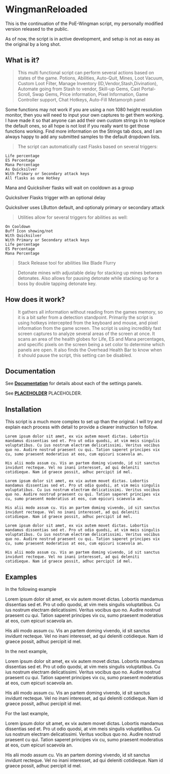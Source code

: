 # WingmanReloaded

This is the continuation of the PoE-Wingman script, my personally modified version released to the public.

As of now, the script is in active development, and setup is not as easy as the original by a long shot.


## What is it?

> This multi functional script can perform several actions based on states of the game. Potions, Abilities, Auto-Quit, Mines, Loot Vacuum, Custom Loot Filter, Manage Inventory (ID,Vendor,Stash,Divination), Automate going from Stash to vendor, Skill-up Gems, Cast Portal-Scroll, Swap Gems, Price information, Pixel Information, Game Controller support, Chat Hotkeys, Auto-Fill Metamorph panel

Some functions may not work if you are using a non 1080 height resolution monitor, then you will need to input your own captures to get them working. I have made it so that anyone can add their own custom strings in to replace the default ones, so all hope is not lost if you really want to get those functions working. Find more information on the Strings tab docs, and I am always happy to add any submitted samples to the default dropdown lists.


> The script can automatically cast Flasks based on several triggers: 

    Life percentage
    ES Percentage
    Mana Percentage
    As Quicksilver
    With Primary or Secondary attack keys
    All flasks as one Hotkey

Mana and Quicksilver flasks will wait on cooldown as a group

Quicksilver Flasks trigger with an optional delay

Quicksilver uses LButton default, and optionaly primary or secondary attack



> Utilities allow for several triggers for abilities as well:

    On Cooldown
    Buff Icon showing/not
    With Quicksilver
    With Primary or Secondary attack keys
    Life percentage
    ES Percentage
    Mana Percentage


> Stack Release tool for abilities like Blade Flurry


> Detonate mines with adjustable delay for stacking up mines between detonates. Also allows for pausing detonate while stacking up for a boss by double tapping detonate key.


## How does it work?

> It gathers all information without reading from the games memory, so it is a bit safer from a detection standpoint. Primarily the script is using hotkeys intercepted from the keyboard and mouse, and pixel information from the game screen. The script is using incredibly fast screen captures to analyze several areas of the screen at once. It scans an area of the health globes for Life, ES and Mana percentages, and specific pixels on the screen being a set color to determine which panels are open. It also finds the Overhead Health Bar to know when it should pause the script, this setting can be disabled.


## Documentation

See [**Documentation**](/documentation?id=main-methods) for details about each of the settings panels.

See [**PLACEHOLDER**](/PLACEHOLDER) PLACEHOLDER.


## Installation

This script is a much more complex to set up than the original.
I will try and explain each process with detail to provide a clearer instruction to follow.


```code
Lorem ipsum dolor sit amet, ex vix autem movet dictas. Lobortis mandamus dissentias sed et. Pro ut odio quodsi, at vim meis singulis voluptatibus. Cu ius nostrum electram delicatissimi. Veritus vocibus quo no. Audire nostrud praesent cu qui. Tation saperet principes vix cu, sumo praesent moderatius at eos, cum epicuri scaevola an.

His alii modo assum cu. Vis an partem doming vivendo, id sit sanctus invidunt recteque. Vel no inani interesset, ad qui deleniti cotidieque. Nam id graece possit, adhuc percipit id mel.
```

```code
Lorem ipsum dolor sit amet, ex vix autem movet dictas. Lobortis mandamus dissentias sed et. Pro ut odio quodsi, at vim meis singulis voluptatibus. Cu ius nostrum electram delicatissimi. Veritus vocibus quo no. Audire nostrud praesent cu qui. Tation saperet principes vix cu, sumo praesent moderatius at eos, cum epicuri scaevola an.

His alii modo assum cu. Vis an partem doming vivendo, id sit sanctus invidunt recteque. Vel no inani interesset, ad qui deleniti cotidieque. Nam id graece possit, adhuc percipit id mel.
```

```code
Lorem ipsum dolor sit amet, ex vix autem movet dictas. Lobortis mandamus dissentias sed et. Pro ut odio quodsi, at vim meis singulis voluptatibus. Cu ius nostrum electram delicatissimi. Veritus vocibus quo no. Audire nostrud praesent cu qui. Tation saperet principes vix cu, sumo praesent moderatius at eos, cum epicuri scaevola an.

His alii modo assum cu. Vis an partem doming vivendo, id sit sanctus invidunt recteque. Vel no inani interesset, ad qui deleniti cotidieque. Nam id graece possit, adhuc percipit id mel.
```


## Examples

In the following example

Lorem ipsum dolor sit amet, ex vix autem movet dictas. Lobortis mandamus dissentias sed et. Pro ut odio quodsi, at vim meis singulis voluptatibus. Cu ius nostrum electram delicatissimi. Veritus vocibus quo no. Audire nostrud praesent cu qui. Tation saperet principes vix cu, sumo praesent moderatius at eos, cum epicuri scaevola an.

His alii modo assum cu. Vis an partem doming vivendo, id sit sanctus invidunt recteque. Vel no inani interesset, ad qui deleniti cotidieque. Nam id graece possit, adhuc percipit id mel.

In the next example, 

Lorem ipsum dolor sit amet, ex vix autem movet dictas. Lobortis mandamus dissentias sed et. Pro ut odio quodsi, at vim meis singulis voluptatibus. Cu ius nostrum electram delicatissimi. Veritus vocibus quo no. Audire nostrud praesent cu qui. Tation saperet principes vix cu, sumo praesent moderatius at eos, cum epicuri scaevola an.

His alii modo assum cu. Vis an partem doming vivendo, id sit sanctus invidunt recteque. Vel no inani interesset, ad qui deleniti cotidieque. Nam id graece possit, adhuc percipit id mel.

For the last example, 

Lorem ipsum dolor sit amet, ex vix autem movet dictas. Lobortis mandamus dissentias sed et. Pro ut odio quodsi, at vim meis singulis voluptatibus. Cu ius nostrum electram delicatissimi. Veritus vocibus quo no. Audire nostrud praesent cu qui. Tation saperet principes vix cu, sumo praesent moderatius at eos, cum epicuri scaevola an.

His alii modo assum cu. Vis an partem doming vivendo, id sit sanctus invidunt recteque. Vel no inani interesset, ad qui deleniti cotidieque. Nam id graece possit, adhuc percipit id mel.